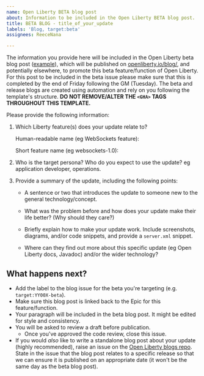 ```yaml
---
name: Open Liberty BETA blog post
about: Information to be included in the Open Liberty BETA blog post.
title: BETA BLOG - title_of_your_update
labels: 'Blog, target:beta'
assignees: ReeceNana

---
```


The information you provide here will be included in the Open Liberty beta blog post ([example](https://openliberty.io/blog/2020/08/05/jakarta-grpc-beta-20009.html)), which will be published on [openliberty.io/blog/](https://www.openliberty.io/blog/), and potentially elsewhere, to promote this beta feature/function of Open Liberty. For this post to be included in the beta issue please make sure that this is completed by the end of Friday following the GM (Tuesday). The beta and release blogs are created using automation and rely on you following the template's structure. **DO NOT REMOVE/ALTER THE `<GHA>` TAGS THROUGHOUT THIS TEMPLATE.**

Please provide the following information:
&#8203;<GHA-BLOG-RELATED-FEATURES>
1. Which Liberty feature(s) does your update relate to? 
    
    Human-readable name (eg WebSockets feature): 
   
    Short feature name (eg websockets-1.0):  
   
   
    </GHA-BLOG-RELATED-FEATURES>

    <GHA-BLOG-TARGET-PERSONA>
2. Who is the target persona? Who do you expect to use the update? eg application developer, operations.  
    
    
    </GHA-BLOG-TARGET-PERSONA>
   
    <GHA-BLOG-SUMMARY>
3. Provide a summary of the update, including the following points:
   
   - A sentence or two that introduces the update to someone new to the general technology/concept.

   - What was the problem before and how does your update make their life better? (Why should they care?)
   
   - Briefly explain how to make your update work. Include screenshots, diagrams, and/or code snippets, and provide a `server.xml` snippet.
   
   - Where can they find out more about this specific update (eg Open Liberty docs, Javadoc) and/or the wider technology?  
    
    
    </GHA-BLOG-SUMMARY>

## What happens next?
- Add the label to the blog issue for the beta you're targeting (e.g. `target:YY00X-beta`).
- Make sure this blog post is linked back to the Epic for this feature/function.
- Your paragraph will be included in the beta blog post. It might be edited for style and consistency.
- You will be asked to review a draft before publication.
    - Once you've approved the code review, close this issue. 
- If you would _also_ like to write a standalone blog post about your update (highly recommended), raise an issue on the [Open Liberty blogs repo](https://github.com/OpenLiberty/blogs/issues/new/choose). State in the issue that the blog post relates to a specific release so that we can ensure it is published on an appropriate date (it won't be the same day as the beta blog post).
